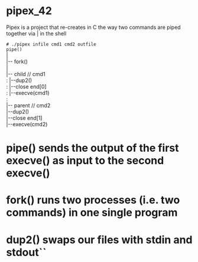 # pipex_42

Pipex is a project that re-creates in C the way two commands are piped together via | in the shell

`# ./pipex infile cmd1 cmd2 outfile`\
`pipe()`\
 |\
 |-- fork()\
      |\
      |-- child // cmd1\
      :     |--dup2()\
      :     |--close end[0]\
      :     |--execve(cmd1)\
      :\
      |-- parent // cmd2\
            |--dup2()\
            |--close end[1]\
            |--execve(cmd2)
 
# pipe() sends the output of the first execve() as input to the second execve()
# fork() runs two processes (i.e. two commands) in one single program
# dup2() swaps our files with stdin and stdout``
